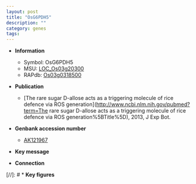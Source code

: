 ```yaml
---
layout: post
title: "OsG6PDH5"
description: ""
category: genes
tags: 
---
```


* **Information**  
    + Symbol: OsG6PDH5  
    + MSU: [LOC_Os03g20300](http://rice.plantbiology.msu.edu/cgi-bin/ORF_infopage.cgi?orf=LOC_Os03g20300)  
    + RAPdb: [Os03g0318500](http://rapdb.dna.affrc.go.jp/viewer/gbrowse_details/irgsp1?name=Os03g0318500)  

* **Publication**  
    + [The rare sugar D-allose acts as a triggering molecule of rice defence via ROS generation](http://www.ncbi.nlm.nih.gov/pubmed?term=The rare sugar D-allose acts as a triggering molecule of rice defence via ROS generation%5BTitle%5D), 2013, J Exp Bot.

* **Genbank accession number**  
    + [AK121967](http://www.ncbi.nlm.nih.gov/nuccore/AK121967)

* **Key message**  

* **Connection**  

[//]: # * **Key figures**  


